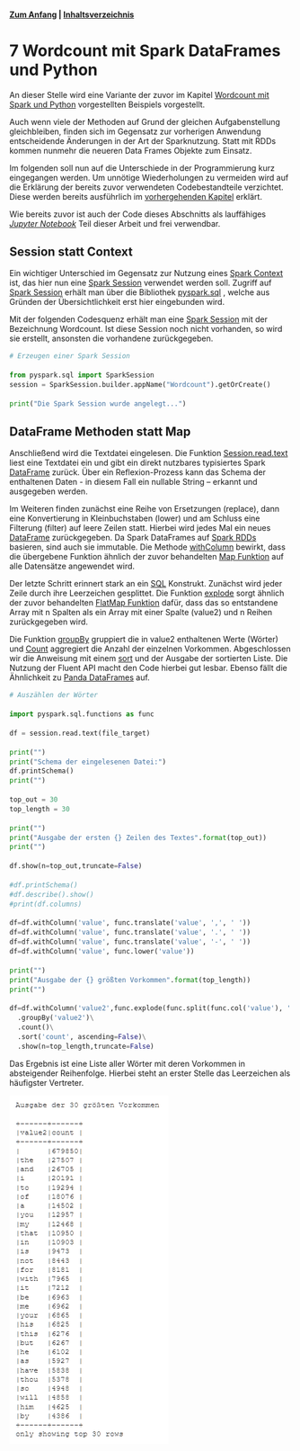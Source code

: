 #### [Zum Anfang](README.md "zur Startseite") | [Inhaltsverzeichnis](00_Inhaltsverzeichnis.md "zum Inhaltsverzeichnis")

# 7 Wordcount mit Spark DataFrames und Python

An dieser Stelle wird eine Variante der zuvor im Kapitel
[Wordcount mit Spark und Python](04_Wordcount_mit_Spark_RDDs_und_Python.md "zum Kapitel")
vorgestellten Beispiels vorgestellt.

Auch wenn viele der Methoden auf Grund der gleichen Aufgabenstellung gleichbleiben, finden sich im Gegensatz zur
vorherigen Anwendung entscheidende Änderungen in der Art der Sparknutzung. Statt mit RDDs kommen nunmehr die neueren
Data Frames Objekte zum Einsatz.

Im folgenden soll nun auf die Unterschiede in der Programmierung kurz eingegangen werden. Um unnötige Wiederholungen zu
vermeiden wird auf die Erklärung der bereits zuvor verwendeten Codebestandteile verzichtet. Diese werden bereits
ausführlich im
[vorhergehenden Kapitel](04_Wordcount_mit_Spark_RDDs_und_Python.md "zum Kapitel")
erklärt.

Wie bereits zuvor ist auch der Code dieses Abschnitts als lauffähiges  
[_Jupyter Notebook_](notebook/Wordcount_mit_Spark_DataFrame.ipynb "zum Notebook")
Teil dieser Arbeit und frei verwendbar.

## Session statt Context

Ein wichtiger Unterschied im Gegensatz zur Nutzung eines 
[Spark Context](https://spark.apache.org/docs/3.1.1/api/python/reference/api/pyspark.SparkContext.html "zur Dokumentation") 
ist, das hier nun eine 
[Spark Session](https://spark.apache.org/docs/latest/sql-getting-started.html "zur Dokumentation") 
verwendet werden soll. Zugriff auf
[Spark Session](https://spark.apache.org/docs/latest/sql-getting-started.html "zur Dokumentation") 
erhält man über die Bibliothek 
[pyspark.sql](https://spark.apache.org/docs/2.4.0/api/python/pyspark.sql.html "zur Dokumentation")
, welche aus Gründen der Übersichtlichkeit erst hier eingebunden wird.

Mit der folgenden Codesquenz erhält man eine
[Spark Session](https://spark.apache.org/docs/latest/sql-getting-started.html "zur Dokumentation") 
mit der Bezeichnung Wordcount. Ist diese Session noch nicht vorhanden, so wird sie erstellt, ansonsten die vorhandene 
zurückgegeben.

```python
# Erzeugen einer Spark Session

from pyspark.sql import SparkSession
session = SparkSession.builder.appName("Wordcount").getOrCreate()

print("Die Spark Session wurde angelegt...")
```

## DataFrame Methoden statt Map

Anschließend wird die Textdatei eingelesen. Die Funktion 
[Session.read.text](https://spark.apache.org/docs/latest/sql-getting-started.html#creating-dataframes "zur Dokumentation")
liest eine Textdatei ein und gibt ein direkt
nutzbares typisiertes Spark 
[DataFrame](https://spark.apache.org/docs/latest/sql-programming-guide.html "zur Dokumentation") 
zurück. Über ein Reflexion-Prozess kann das Schema der enthaltenen Daten - in
diesem Fall ein nullable String – erkannt und ausgegeben werden.

Im Weiteren finden zunächst eine Reihe von Ersetzungen (replace), dann eine Konvertierung in Kleinbuchstaben (lower)
und am Schluss eine Filterung (filter) auf leere Zeilen statt. Hierbei wird jedes Mal ein neues
[DataFrame](https://spark.apache.org/docs/latest/sql-programming-guide.html "zur Dokumentation")
zurückgegeben.
Da Spark DataFrames auf
[Spark RDDs](02_Datenstrukturen.md#spark-rdds "zum Abschnitt")
basieren, sind auch sie immutable. Die Methode 
[withColumn](https://spark.apache.org/docs/latest/api/python/reference/api/pyspark.sql.DataFrame.withColumn.html "zur Dokumentation") 
bewirkt, dass die übergebene
Funktion ähnlich der zuvor behandelten
[Map Funktion](02_Datenstrukturen.md#transformationen-und-aktionen "zum Abschnitt")
auf alle Datensätze angewendet wird.

Der letzte Schritt erinnert stark an ein 
[SQL](https://de.wikipedia.org/wiki/SQL "zur Wikipediaseite") 
Konstrukt. Zunächst wird jeder Zeile durch ihre Leerzeichen gesplittet. Die
Funktion 
[explode](https://spark.apache.org/docs/latest/api/python/reference/api/pyspark.sql.functions.explode.html "zur Dokumentation") 
sorgt ähnlich der zuvor behandelten 
[FlatMap Funktion](02_Datenstrukturen.md#transformationen-und-aktionen "zum Abschnitt")
dafür, dass das so entstandene Array mit n Spalten als ein Array mit einer Spalte (value2)
und n Reihen zurückgegeben wird.

Die Funktion 
[groupBy](https://spark.apache.org/docs/latest/api/python/reference/api/pyspark.sql.DataFrame.groupBy.html "zur Dokumentation")
gruppiert die in value2 enthaltenen Werte (Wörter) und 
[Count](https://spark.apache.org/docs/latest/api/python/reference/api/pyspark.sql.DataFrame.count.html "zur Dokumentation")
aggregiert die Anzahl der einzelnen
Vorkommen. Abgeschlossen wir die Anweisung mit einem 
[sort](https://spark.apache.org/docs/latest/api/python/reference/api/pyspark.sql.DataFrame.sort.html)
und der Ausgabe der sortierten Liste. Die Nutzung der Fluent
API macht den Code hierbei gut lesbar. Ebenso fällt die Ähnlichkeit zu 
[Panda DataFrames](https://pandas.pydata.org/docs/reference/api/pandas.DataFrame.html "zur Dokumentation")
auf.

```python
# Auszählen der Wörter

import pyspark.sql.functions as func

df = session.read.text(file_target)

print("")
print("Schema der eingelesenen Datei:")
df.printSchema()
print("")

top_out = 30
top_length = 30

print("")
print("Ausgabe der ersten {} Zeilen des Textes".format(top_out))
print("")

df.show(n=top_out,truncate=False)

#df.printSchema()
#df.describe().show()
#print(df.columns)

df=df.withColumn('value', func.translate('value', ',', ' '))
df=df.withColumn('value', func.translate('value', '.', ' '))
df=df.withColumn('value', func.translate('value', '-', ' '))
df=df.withColumn('value', func.lower('value'))

print("")
print("Ausgabe der {} größten Vorkommen".format(top_length))
print("")

df=df.withColumn('value2',func.explode(func.split(func.col('value'), ' ')))\
  .groupBy('value2')\
  .count()\
  .sort('count', ascending=False)\
  .show(n=top_length,truncate=False)
```  

Das Ergebnis ist eine Liste aller Wörter mit deren Vorkommen in absteigender Reihenfolge. Hierbei steht an erster Stelle
das Leerzeichen als häufigster Vertreter.

![dataframe_wörter.png](./assets/dataframe_wörter.png "Ausgabe der Wortliste in absteigender Reihenfolge")
